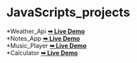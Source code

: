 # JavaScripts_projects
*Weather_Api    <a href="https://sujal0786.github.io/Weather.js/"><strong>➥ Live Demo</strong></a> <br>
*Notes_App  <a href="https://sujal0786.github.io/Notes_App.js/"><strong>➥ Live Demo</strong></a>
<br>
*Music_Player   <a href="https://sujal0786.github.io/Music_Player.js/"><strong>➥ Live Demo</strong></a> 
<br>
*Calculator   <a href="https://sujal0786.github.io/Calculator.js/"><strong>➥ Live Demo</strong></a>
<br>

